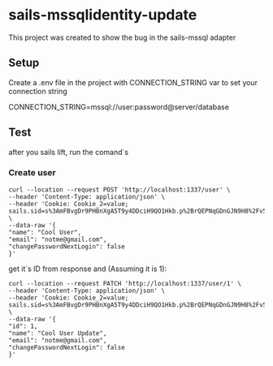# sails-mssqlidentity-update

This project was created to show the bug in the sails-mssql adapter

## Setup

Create a .env file in the project with CONNECTION_STRING var to set your connection string

CONNECTION_STRING=mssql://user:password@server/database

## Test

after you sails lift, run the comand`s

### Create user

    curl --location --request POST 'http://localhost:1337/user' \
    --header 'Content-Type: application/json' \
    --header 'Cookie: Cookie_2=value; sails.sid=s%3AmFBvgDr9PHBnXgA5T9y4DDciH9QO1Hkb.p%2BrQEPNqGDnGJN9H8%2Fv5ZH1y97ge7NA%2F%2B981P%2BBMFAE' \
    --data-raw '{
    "name": "Cool User",
    "email": "notme@gmail.com",
    "changePasswordNextLogin": false
    }'

get it`s ID from response and (Assuming it is 1):

    curl --location --request PATCH 'http://localhost:1337/user/1' \
    --header 'Content-Type: application/json' \
    --header 'Cookie: Cookie_2=value; sails.sid=s%3AmFBvgDr9PHBnXgA5T9y4DDciH9QO1Hkb.p%2BrQEPNqGDnGJN9H8%2Fv5ZH1y97ge7NA%2F%2B981P%2BBMFAE' \
    --data-raw '{
    "id": 1,
    "name": "Cool User Update",
    "email": "notme@gmail.com",
    "changePasswordNextLogin": false
    }'
